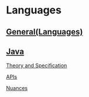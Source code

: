 # Languages

## [General(Languages)](https://github.com/unboagable/software-engineering-roadmap/blob/master/Computer%20Science%20Review/Notes/Languages/General(Languages)/General(Languages).md)
## [Java](https://github.com/unboagable/software-engineering-roadmap/blob/master/Computer%20Science%20Review/Notes/Languages/Java/Java.md)

[Theory and Specification](https://github.com/unboagable/software-engineering-roadmap/blob/master/Computer%20Science%20Review/Notes/Languages/Java/Theory%20and%20Specification/Theory%20and%20Specification.md)

[APIs](https://github.com/unboagable/software-engineering-roadmap/blob/master/Computer%20Science%20Review/Notes/Languages/Java/APIs/APIs.md)

[Nuances](https://github.com/unboagable/software-engineering-roadmap/blob/master/Computer%20Science%20Review/Notes/Languages/Java/Nuances/Nuances.md)
